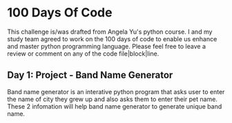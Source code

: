 # 100 Days Of Code

This challenge is/was drafted from Angela Yu's python course.
I and my study team agreed to work on the 100 days of code to enable us enhance and master python programming language. Please feel free to leave a review or comment on any of the code file|block|line.

## Day 1: Project - Band Name Generator

Band name generator is an interative python program that asks user to enter
the name of city they grew up and also asks them to enter their pet name. These 2 infomation will help band name generator to generate unique band name.
